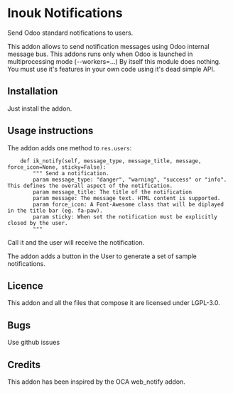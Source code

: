 # Inouk Notifications

Send Odoo standard notifications to users.

This addon allows to send notification messages using Odoo internal message bus.
This addons runs only when Odoo is launched in multiprocessing mode (--workers=...)
By itself this module does nothing. You must use it's features in your own code using it's dead simple API.

## Installation

Just install the addon.


## Usage instructions

The addon adds one method to `res.users`:

```
    def ik_notify(self, message_type, message_title, message, force_icon=None, sticky=False):
        """ Send a notification. 
        param message_type: "danger", "warning", "success" or "info". This defines the overall aspect of the notification.
        param message_title: The title of the notification
        param message: The message text. HTML content is supported.
        param force_icon: A Font-Awesome class that will be diplayed in the title bar (eg. fa-paw).
        param sticky: When set the notification must be explicitly closed by the user.        
        """
````

Call it and the user will receive the notification.

The addon adds a button in the User to generate a set of sample notifications.


## Licence

This addon and all the files that compose it are licensed under LGPL-3.0.

## Bugs

Use github issues


## Credits

This addon has been inspired by the OCA web_notify addon.

